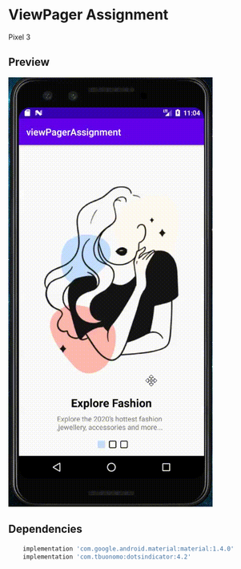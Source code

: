 
# ViewPager Assignment

Pixel 3

## Preview

![Alt Text](https://github.com/Yemeksepeti-Mobil-Android-Bootcamp/android-viewpager-eylulnc/blob/main/Screenshot/UI.gif)

## Dependencies




```bash
    implementation 'com.google.android.material:material:1.4.0'
    implementation 'com.tbuonomo:dotsindicator:4.2'
```
